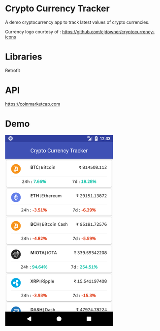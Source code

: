 # Crypto Currency Tracker
A demo cryptocurrency app to track latest values of crypto currencies.

Currency logo courtesy of : https://github.com/cjdowner/cryptocurrency-icons

# Libraries
Retrofit

# API

https://coinmarketcap.com
# Demo

<img src="Screenshot.png" width="350"/> 
